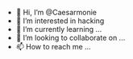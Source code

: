 - 👋 Hi, I’m @Caesarmonie
- 👀 I’m interested in hacking 
- 🌱 I’m currently learning ...
- 💞️ I’m looking to collaborate on ...
- 📫 How to reach me ...

<!---
Caesarmonie/Caesarmonie is a ✨ special ✨ repository because its `README.md` (this file) appears on your GitHub profile.
You can click the Preview link to take a look at your changes.
--->
